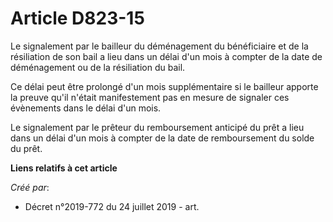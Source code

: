 # Article D823-15

Le signalement par le bailleur du déménagement du bénéficiaire et de la résiliation de son bail a lieu dans un délai d'un
mois à compter de la date de déménagement ou de la résiliation du bail.

Ce délai peut être prolongé d'un mois supplémentaire si le bailleur apporte la preuve qu'il n'était manifestement pas en
mesure de signaler ces évènements dans le délai d'un mois.

Le signalement par le prêteur du remboursement anticipé du prêt a lieu dans un délai d'un mois à compter de la date de
remboursement du solde du prêt.

**Liens relatifs à cet article**

_Créé par_:

  - Décret n°2019-772 du 24 juillet 2019 - art.
